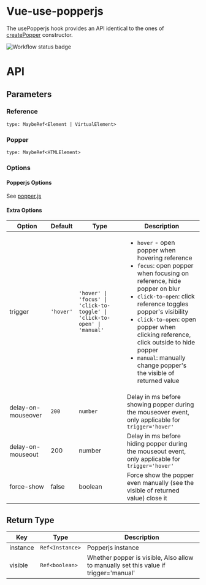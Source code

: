 # Vue-use-popperjs

The usePopperjs hook provides an API identical to the ones of
[createPopper](https://popper.js.org/docs/v2/constructors/#createpopper) constructor.

<img alt="Workflow status badge" src="https://github.com/iendeavor/vue-use-popperjs/workflows/CI/badge.svg" />

# API

## Parameters

### Reference

`type: MaybeRef<Element | VirtualElement>`

### Popper

`type: MaybeRef<HTMLElement>`

### Options

#### Popperjs Options

See [popper.js](https://popper.js.org/docs/v2/constructors)

#### Extra Options

| Option             | Default   | Type                                                                     | Description                                                                                                                                                                                                                                                                                                                                                                           |
| ------------------ | --------- | ------------------------------------------------------------------------ | ------------------------------------------------------------------------------------------------------------------------------------------------------------------------------------------------------------------------------------------------------------------------------------------------------------------------------------------------------------------------------------- |
| trigger            | `'hover'` | `'hover' \| 'focus' \| 'click-to-toggle' \| 'click-to-open' \| 'manual'` | <ul><li>`hover` - open popper when hovering reference</li><li>`focus`: open popper when focusing on reference, hide popper on blur</li><li>`click-to-open`: click reference toggles popper's visibility</li><li>`click-to-open`: open popper when clicking reference, click outside to hide popper</li><li>`manual`: manually change popper's the visible of returned value</li></ul> |
| delay-on-mouseover | `200`     | `number`                                                                 | Delay in ms before showing popper during the mouseover event, only applicable for `trigger='hover'`                                                                                                                                                                                                                                                                                   |
| delay-on-mouseout  | 200       | number                                                                   | Delay in ms before hiding popper during the mouseout event, only applicable for `trigger='hover'`                                                                                                                                                                                                                                                                                     |
| force-show         | false     | boolean                                                                  | Force show the popper even manually (see the visible of returned value) close it                                                                                                                                                                                                                                                                                                      |

## Return Type

| Key      | Type            | Description                                                                          |
| -------- | --------------- | ------------------------------------------------------------------------------------ |
| instance | `Ref<Instance>` | Popperjs instance                                                                    |
| visible  | `Ref<boolean>`  | Whether popper is visible, Also allow to manually set this value if trigger='manual' |
